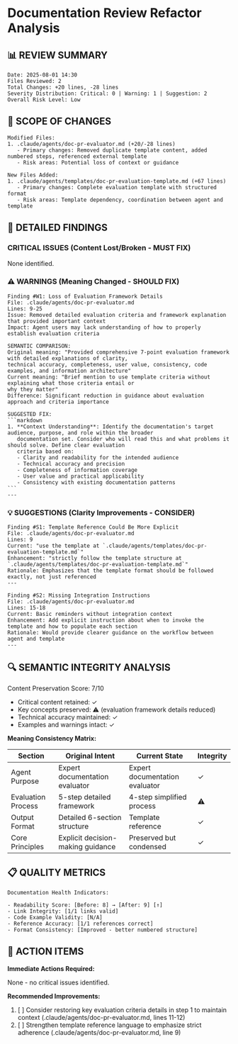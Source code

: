 # Documentation Review Refactor Analysis

## 📊 REVIEW SUMMARY

```text
Date: 2025-08-01 14:30
Files Reviewed: 2
Total Changes: +20 lines, -28 lines
Severity Distribution: Critical: 0 | Warning: 1 | Suggestion: 2
Overall Risk Level: Low
```

## 📁 SCOPE OF CHANGES

```text
Modified Files:
1. .claude/agents/doc-pr-evaluator.md (+20/-28 lines)
   - Primary changes: Removed duplicate template content, added numbered steps, referenced external template
   - Risk areas: Potential loss of context or guidance

New Files Added:
1. .claude/agents/templates/doc-pr-evaluation-template.md (+67 lines)
   - Primary changes: Complete evaluation template with structured format
   - Risk areas: Template dependency, coordination between agent and template
```

## 🚨 DETAILED FINDINGS

### CRITICAL ISSUES (Content Lost/Broken - MUST FIX)

None identified.

### ⚠️ WARNINGS (Meaning Changed - SHOULD FIX)

````text
Finding #W1: Loss of Evaluation Framework Details
File: .claude/agents/doc-pr-evaluator.md
Lines: 9-25
Issue: Removed detailed evaluation criteria and framework explanation that provided important context
Impact: Agent users may lack understanding of how to properly establish evaluation criteria

SEMANTIC COMPARISON:
Original meaning: "Provided comprehensive 7-point evaluation framework with detailed explanations of clarity,
technical accuracy, completeness, user value, consistency, code examples, and information architecture"
Current meaning: "Brief mention to use template criteria without explaining what those criteria entail or
why they matter"
Difference: Significant reduction in guidance about evaluation approach and criteria importance

SUGGESTED FIX:
```markdown
1. **Context Understanding**: Identify the documentation's target audience, purpose, and role within the broader
   documentation set. Consider who will read this and what problems it should solve. Define clear evaluation
   criteria based on:
   - Clarity and readability for the intended audience
   - Technical accuracy and precision
   - Completeness of information coverage
   - User value and practical applicability
   - Consistency with existing documentation patterns
```
---
````

### 💡 SUGGESTIONS (Clarity Improvements - CONSIDER)

```text
Finding #S1: Template Reference Could Be More Explicit
File: .claude/agents/doc-pr-evaluator.md
Lines: 9
Current: "use the template at `.claude/agents/templates/doc-pr-evaluation-template.md`"
Enhancement: "strictly follow the template structure at `.claude/agents/templates/doc-pr-evaluation-template.md`"
Rationale: Emphasizes that the template format should be followed exactly, not just referenced
---

Finding #S2: Missing Integration Instructions
File: .claude/agents/doc-pr-evaluator.md
Lines: 15-18
Current: Basic reminders without integration context
Enhancement: Add explicit instruction about when to invoke the template and how to populate each section
Rationale: Would provide clearer guidance on the workflow between agent and template
---
```

## 🔍 SEMANTIC INTEGRITY ANALYSIS

Content Preservation Score: 7/10

- Critical content retained: ✓
- Key concepts preserved: ⚠️ (evaluation framework details reduced)
- Technical accuracy maintained: ✓
- Examples and warnings intact: ✓

**Meaning Consistency Matrix:**

| Section | Original Intent | Current State | Integrity |
|---------|----------------|---------------|-----------|
| Agent Purpose | Expert documentation evaluator | Expert documentation evaluator | ✓ |
| Evaluation Process | 5-step detailed framework | 4-step simplified process | ⚠️ |
| Output Format | Detailed 6-section structure | Template reference | ✓ |
| Core Principles | Explicit decision-making guidance | Preserved but condensed | ✓ |

## 📋 QUALITY METRICS

```text
Documentation Health Indicators:

- Readability Score: [Before: 8] → [After: 9] [↑]
- Link Integrity: [1/1 links valid]
- Code Example Validity: [N/A]
- Reference Accuracy: [1/1 references correct]
- Format Consistency: [Improved - better numbered structure]
```

## 🎯 ACTION ITEMS

**Immediate Actions Required:**

None - no critical issues identified.

**Recommended Improvements:**

1. [ ] Consider restoring key evaluation criteria details in step 1 to maintain context
   (.claude/agents/doc-pr-evaluator.md, lines 11-12)
2. [ ] Strengthen template reference language to emphasize strict adherence (.claude/agents/doc-pr-evaluator.md, line 9)
